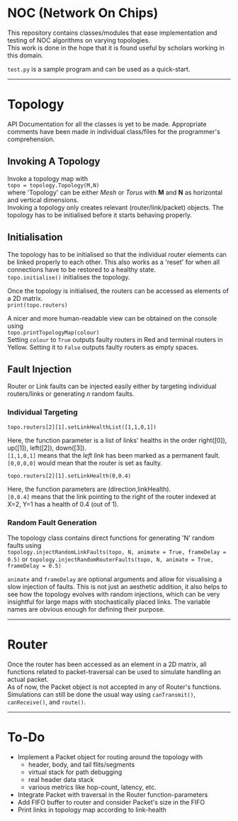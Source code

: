 # NOC (Network On Chips)

This repository contains classes/modules that ease implementation and testing of NOC algorithms on varying topologies.<br>
This work is done in the hope that it is found useful by scholars working in this domain. 

`test.py` is a sample program and can be used as a quick-start.

---

# Topology

API Documentation for all the classes is yet to be made. Appropriate comments have been made in individual class/files for the programmer's comprehension.

## Invoking A Topology

Invoke a topology map with<br>
`topo = topology.Topology(M,N)`<br>
where 'Topology' can be either *Mesh* or *Torus* with **M** and **N** as horizontal and vertical dimensions.<br>
Invoking a topology only creates relevant (router/link/packet) objects. The topology has to be initialised before it starts behaving properly.

## Initialisation

The topology has to be initialised so that the individual router elements can be linked properly to each other. This also works as a 'reset' for when all connections have to be restored to a healthy state.<br>
`topo.initialise()` initialises the topology.<br>

Once the topology is initialised, the routers can be accessed as elements of a 2D matrix.<br>
`print(topo.routers)`

A nicer and more human-readable view can be obtained on the console using<br>
`topo.printTopologyMap(colour)`<br>
Setting `colour` to `True` outputs faulty routers in Red and terminal routers in Yellow. Setting it to `False` outputs faulty routers as empty spaces.

## Fault Injection

Router or Link faults can be injected easily either by targeting individual routers/links or generating *n* random faults.<br>

### Individual Targeting

`topo.routers[2][1].setLinkHealthList([1,1,0,1])`<br>

Here, the function parameter is a list of links' healths in the order right([0]), up([1]), left([2]), down([3]).<br>
`[1,1,0,1]` means that the *left link* has been marked as a permanent fault.<br>
`[0,0,0,0]` would mean that the router is set as faulty.


`topo.routers[2][1].setLinkHealth(0,0.4)`<br>

Here, the function parameters are (direction,linkHealth).<br>
`[0,0.4]` means that the link pointing to the right of the router indexed at X=2, Y=1 has a health of 0.4 (out of 1).

### Random Fault Generation

The topology class contains direct functions for generating 'N' random faults using<br>
`topology.injectRandomLinkFaults(topo, N, animate = True, frameDelay = 0.5)` or
`topology.injectRandomRouterFaults(topo, N, animate = True, frameDelay = 0.5)`

`animate` and `frameDelay` are optional arguments and allow for visualising a slow injection of faults. This is not just an aesthetic addition, it also helps to see how the topology evolves with random injections, which can be very insightful for large maps with stochastically placed links. The variable names are obvious enough for defining their purpose.

---

# Router

Once the router has been accessed as an element in a 2D matrix, all functions related to packet-traversal can be used to simulate handling an actual packet.<br>
As of now, the Packet object is not accepted in any of Router's functions. Simulations can still be done the usual way using `canTransmit()`, `canReceive()`, and `route()`.<br>

---

# To-Do

* Implement a Packet object for routing around the topology with
	* header, body, and tail flits/segments
	* virtual stack for path debugging
	* real header data stack
	* various metrics like hop-count, latency, etc.
* Integrate Packet with traversal in the Router function-parameters
* Add FIFO buffer to router and consider Packet's size in the FIFO
* Print links in topology map according to link-health